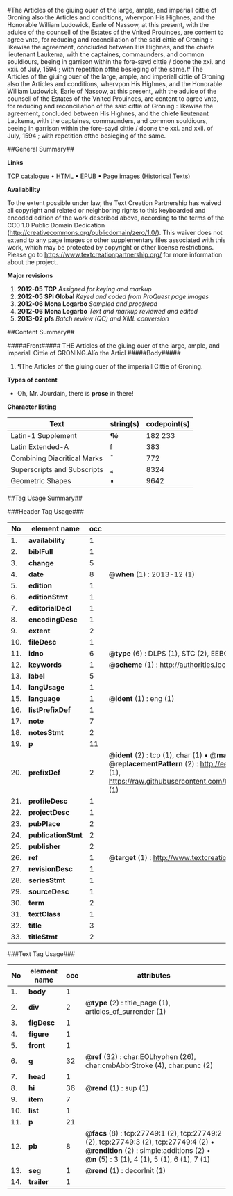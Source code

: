 #The Articles of the giuing ouer of the large, ample, and imperiall cittie of Groning also the Articles and conditions, whervpon His Highnes, and the Honorable William Ludowick, Earle of Nassow, at this present, with the aduice of the counsell of the Estates of the Vnited Prouinces, are content to agree vnto, for reducing and reconciliation of the    said cittie of Groning : likewise the agreement, concluded between His Highnes, and the chiefe lieutenant Laukema, with the captaines, commaunders, and common  souldiours, beeing in garrison within the fore-sayd cittie / doone the xxi. and xxii. of July, 1594 ; with repetition ofthe besieging of the same.#
The Articles of the giuing ouer of the large, ample, and imperiall cittie of Groning also the Articles and conditions, whervpon His Highnes, and the Honorable William Ludowick, Earle of Nassow, at this present, with the aduice of the counsell of the Estates of the Vnited Prouinces, are content to agree vnto, for reducing and reconciliation of the    said cittie of Groning : likewise the agreement, concluded between His Highnes, and the chiefe lieutenant Laukema, with the captaines, commaunders, and common  souldiours, beeing in garrison within the fore-sayd cittie / doone the xxi. and xxii. of July, 1594 ; with repetition ofthe besieging of the same.

##General Summary##

**Links**

[TCP catalogue](http://www.ota.ox.ac.uk/tcp/)  • 
[HTML](http://tei.it.ox.ac.uk/tcp/Texts-HTML/free/A02/A02256.html)  • 
[EPUB](http://tei.it.ox.ac.uk/tcp/Texts-EPUB/free/A02/A02256.epub) • 
[Page images (Historical Texts)](https://historicaltexts.jisc.ac.uk/eebo-24514069e)

**Availability**

To the extent possible under law, the Text Creation Partnership has waived all copyright and related or neighboring rights to this keyboarded and encoded edition of the work described above, according to the terms of the CC0 1.0 Public Domain Dedication (http://creativecommons.org/publicdomain/zero/1.0/). This waiver does not extend to any page images or other supplementary files associated with this work, which may be protected by copyright or other license restrictions. Please go to https://www.textcreationpartnership.org/ for more information about the project.

**Major revisions**

1. __2012-05__ __TCP__ *Assigned for keying and markup*
1. __2012-05__ __SPi Global__ *Keyed and coded from ProQuest page images*
1. __2012-06__ __Mona Logarbo__ *Sampled and proofread*
1. __2012-06__ __Mona Logarbo__ *Text and markup reviewed and edited*
1. __2013-02__ __pfs__ *Batch review (QC) and XML conversion*

##Content Summary##

#####Front#####
THE Articles of the giuing ouer of the large, ample, and imperiall Cittie of GRONING.Alſo the Articl
#####Body#####

1. ¶The Articles of the giuing ouer of the imperiall Cittie of Groning.

**Types of content**

  * Oh, Mr. Jourdain, there is **prose** in there!

**Character listing**


|Text|string(s)|codepoint(s)|
|---|---|---|
|Latin-1 Supplement|¶é|182 233|
|Latin Extended-A|ſ|383|
|Combining             Diacritical Marks|̄|772|
|Superscripts             and Subscripts|₄|8324|
|Geometric Shapes|▪|9642|

##Tag Usage Summary##

###Header Tag Usage###

|No|element name|occ|attributes|
|---|---|---|---|
|1.|__availability__|1||
|2.|__biblFull__|1||
|3.|__change__|5||
|4.|__date__|8| @__when__ (1) : 2013-12 (1)|
|5.|__edition__|1||
|6.|__editionStmt__|1||
|7.|__editorialDecl__|1||
|8.|__encodingDesc__|1||
|9.|__extent__|2||
|10.|__fileDesc__|1||
|11.|__idno__|6| @__type__ (6) : DLPS (1), STC (2), EEBO-CITATION (1), OCLC (1), VID (1)|
|12.|__keywords__|1| @__scheme__ (1) : http://authorities.loc.gov/ (1)|
|13.|__label__|5||
|14.|__langUsage__|1||
|15.|__language__|1| @__ident__ (1) : eng (1)|
|16.|__listPrefixDef__|1||
|17.|__note__|7||
|18.|__notesStmt__|2||
|19.|__p__|11||
|20.|__prefixDef__|2| @__ident__ (2) : tcp (1), char (1)  •  @__matchPattern__ (2) : ([0-9\-]+):([0-9IVX]+) (1), (.+) (1)  •  @__replacementPattern__ (2) : http://eebo.chadwyck.com/downloadtiff?vid=$1&page=$2 (1), https://raw.githubusercontent.com/textcreationpartnership/Texts/master/tcpchars.xml#$1 (1)|
|21.|__profileDesc__|1||
|22.|__projectDesc__|1||
|23.|__pubPlace__|2||
|24.|__publicationStmt__|2||
|25.|__publisher__|2||
|26.|__ref__|1| @__target__ (1) : http://www.textcreationpartnership.org/docs/. (1)|
|27.|__revisionDesc__|1||
|28.|__seriesStmt__|1||
|29.|__sourceDesc__|1||
|30.|__term__|2||
|31.|__textClass__|1||
|32.|__title__|3||
|33.|__titleStmt__|2||


###Text Tag Usage###

|No|element name|occ|attributes|
|---|---|---|---|
|1.|__body__|1||
|2.|__div__|2| @__type__ (2) : title_page (1), articles_of_surrender (1)|
|3.|__figDesc__|1||
|4.|__figure__|1||
|5.|__front__|1||
|6.|__g__|32| @__ref__ (32) : char:EOLhyphen (26), char:cmbAbbrStroke (4), char:punc (2)|
|7.|__head__|1||
|8.|__hi__|36| @__rend__ (1) : sup (1)|
|9.|__item__|7||
|10.|__list__|1||
|11.|__p__|21||
|12.|__pb__|8| @__facs__ (8) : tcp:27749:1 (2), tcp:27749:2 (2), tcp:27749:3 (2), tcp:27749:4 (2)  •  @__rendition__ (2) : simple:additions (2)  •  @__n__ (5) : 3 (1), 4 (1), 5 (1), 6 (1), 7 (1)|
|13.|__seg__|1| @__rend__ (1) : decorInit (1)|
|14.|__trailer__|1||
